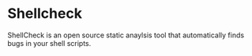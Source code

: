 # Shellcheck

ShellCheck is an open source static anaylsis tool that automatically finds bugs in your shell scripts.